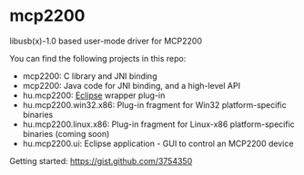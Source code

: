 mcp2200
=======

libusb(x)-1.0 based user-mode driver for MCP2200

You can find the following projects in this repo:

* mcp2200: C library and JNI binding
* mcp2200: Java code for JNI binding, and a high-level API
* hu.mcp2200: [Eclipse](http://eclipse.org) wrapper plug-in
* hu.mcp2200.win32.x86: Plug-in fragment for Win32 platform-specific binaries
* hu.mcp2200.linux.x86: Plug-in fragment for Linux-x86 platform-specific binaries (coming soon)
* hu.mcp2200.ui: Eclipse application - GUI to control an MCP2200 device

Getting started:
https://gist.github.com/3754350